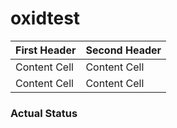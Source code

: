 oxidtest
========


First Header  | Second Header
------------- | -------------
Content Cell  | Content Cell
Content Cell  | Content Cell


### Actual Status ###
